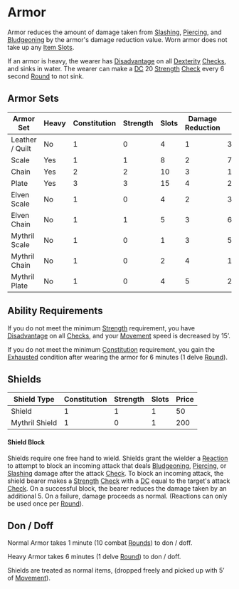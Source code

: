 # Armor

Armor reduces the amount of damage taken from [Slashing](../../Damage%20Types/Slashing.md), [Piercing](../../Damage%20Types/Piercing.md), and [Bludgeoning](../../Damage%20Types/Bludgeoning.md) by the armor's damage reduction value. Worn armor does not take up any [Item Slots](../../Player%20Characters/Derived%20Statistics/Item%20Slots.md).

If an armor is heavy, the wearer has [Disadvantage](../../Dice%20Rolls/Disadvantage.md) on all [Dexterity](../../Player%20Characters/Chosen%20Statistics/Dexterity.md) [Checks](../../Game%20Procedures/Check.md), and sinks in water.
	The wearer can make a [DC](../../Game%20Procedures/DC.md) 20 [Strength](../../Player%20Characters/Chosen%20Statistics/Strength.md) [Check](../../Game%20Procedures/Check.md) every 6 second [Round](../../Game%20Procedures/Round.md) to not sink.
## Armor Sets

| Armor Set       | Heavy | Constitution | Strength | Slots | Damage Reduction | Price   |
| --------------- | ----- | ------------ | -------- | ----- | ---------------- | ------- |
| Leather / Quilt | No    | 1            | 0        | 4     | 1                | 300     |
| Scale           | Yes   | 1            | 1        | 8     | 2                | 700     |
| Chain           | Yes   | 2            | 2        | 10    | 3                | 1,500   |
| Plate           | Yes   | 3            | 3        | 15    | 4                | 2,500   |
| Elven Scale     | No    | 1            | 0        | 4     | 2                | 3,000   |
| Elven Chain     | No    | 1            | 1        | 5     | 3                | 6,000   |
| Mythril Scale   | No    | 1            | 0        | 1     | 3                | 50,000  |
| Mythril Chain   | No    | 1            | 0        | 2     | 4                | 100,000 |
| Mythril Plate   | No    | 1            | 0        | 4     | 5                | 200,000 |
## Ability Requirements
If you do not meet the minimum [Strength](../../Player%20Characters/Chosen%20Statistics/Strength.md) requirement, you have [Disadvantage](../../Dice%20Rolls/Disadvantage.md) on all [Checks](../../Game%20Procedures/Check.md), and your [Movement](../../Game%20Procedures/Movement.md) speed is decreased by 15’.

If you do not meet the minimum [Constitution](../../Player%20Characters/Chosen%20Statistics/Constitution.md) requirement, you gain the [Exhausted](../../Conditions/Exhausted.md) condition after wearing the armor for 6 minutes (1 delve [Round](../../Game%20Procedures/Round.md)).
## Shields
| Shield Type    | Constitution | Strength | Slots | Price |
| -------------- | ------------ | -------- | ----- | ----- |
| Shield         | 1            | 1        | 1     | 50    |
| Mythril Shield | 1            | 0        | 1     | 200   |
#### Shield Block
Shields require one free hand to wield. Shields grant the wielder a [Reaction](../../Game%20Procedures/Reaction.md) to attempt to block an incoming attack that deals [Bludgeoning](../../Damage%20Types/Bludgeoning.md), [Piercing](../../Damage%20Types/Piercing.md), or [Slashing](../../Damage%20Types/Slashing.md) damage after the attack [Check](../../Game%20Procedures/Check.md). To block an incoming attack, the shield bearer makes a [Strength](../../Player%20Characters/Chosen%20Statistics/Strength.md) [Check](../../Game%20Procedures/Check.md) with a [DC](../../Game%20Procedures/DC.md) equal to the target's attack [Check](../../Game%20Procedures/Check.md). On a successful block, the bearer reduces the damage taken by an additional 5. On a failure, damage proceeds as normal. (Reactions can only be used once per [Round](../../Game%20Procedures/Round.md)).
## Don / Doff
Normal Armor takes 1 minute (10 combat [Rounds](../../Game%20Procedures/Round.md)) to don / doff.

Heavy Armor takes 6 minutes (1 delve [Round](../../Game%20Procedures/Round.md)) to don / doff.

Shields are treated as normal items, (dropped freely and picked up with 5’ of [Movement](../../Game%20Procedures/Movement.md)).